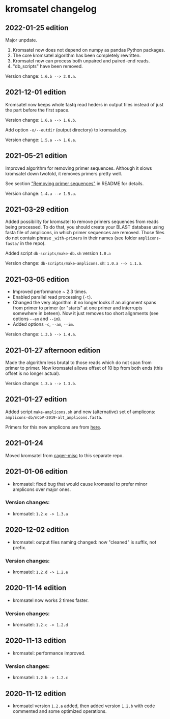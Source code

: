 # kromsatel changelog

## 2022-01-25 edition

Major unpdate.

1. Kromsatel now does not depend on numpy as pandas Python packages.
2. The core kromsatel algorithm has been completely rewritten.
3. Kromsatel now can process both unpaired and paired-end reads.
4. "db_scripts" have been removed.

Version change: `1.6.b --> 2.0.a`.

## 2021-12-01 edition

Kromsatel now keeps whole fastq read heders in output files instead of just the part before the first space.

Version change: `1.6.a --> 1.6.b`.

Add option `-o/--outdir` (output directory) to kromsatel.py.

Version change: `1.5.a --> 1.6.a`.

## 2021-05-21 edition

Improved algorithm for removing primer sequences. Although it slows kromsatel down twofold, it removes primers pretty well.

See section ["Removing primer sequences"](https://github.com/masikol/kromsatel/blob/main/README.md#removing-primer-sequences) in README for details.

Version change: `1.4.a --> 1.5.a`.

## 2021-03-29 edition

Added possibility for kromsatel to remove primers sequences from reads being processed. To do that, you should create your BLAST database using fasta file of amplicons, in which primer sequences are removed. Those files do not contain phrase `_with-primers` in their names (see folder `amplicons-fasta/` in the repo).

Added script `db-scripts/make-db.sh` version `1.0.a`

Version change: `db-scripts/make-amplicons.sh`: `1.0.a --> 1.1.a`.

## 2021-03-05 edition

- Improved performance ~ 2.3 times.
- Enabled parallel read processing (`-t`).
- Changed the very algorithm: it no longer looks if an alignment spans from primer to primer (or "starts" at one primer and interrupts somewhere in beteen). Now it just removes too short alignments (see options `--am` and `--im`).
- Added options `-c`, `--am`, `--im`.

Version change: `1.3.b --> 1.4.a`.

## 2021-01-27 afternoon edition

Made the algorithm less brutal to those reads which do not span from primer to primer. Now kromsatel allows offset of 10 bp from both ends (this offset is no longer actual).

Version change: `1.3.a --> 1.3.b`.

## 2021-01-27 edition

Added script `make-amplicons.sh` and new (alternative) set of amplicons: `amplicons-db/nCoV-2019-alt_amplicons.fasta`.

Primers for this new amplicons are from [here](https://github.com/ItokawaK/Alt_nCov2019_primers).

## 2021-01-24

Moved kromsatel from [cager-misc](https://github.com/masikol/cager-misc) to this separate repo.

## 2021-01-06 edition

- kromsatel: fixed bug that would cause kromsatel to prefer minor amplicons over major ones.

### Version changes:

- kromsatel: `1.2.e -> 1.3.a`

## 2020-12-02 edition

- kromsatel: output files naming changed: now "cleaned" is suffix, not prefix.

### Version changes:

- kromsatel: `1.2.d -> 1.2.e`

## 2020-11-14 edition

- kromsatel now works 2 times faster.

### Version changes:

- kromsatel: `1.2.c -> 1.2.d`

## 2020-11-13 edition

- kromsatel: performance improved.

### Version changes:

- kromsatel: `1.2.b -> 1.2.c`

## 2020-11-12 edition

- kromsatel version `1.2.a` added, then added version `1.2.b` with code commented and some optimized operations.
